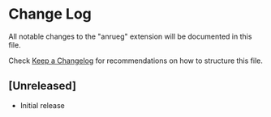 # Change Log

All notable changes to the "anrueg" extension will be documented in this file.

Check [Keep a Changelog](http://keepachangelog.com/) for recommendations on how to structure this file.

## [Unreleased]

- Initial release

